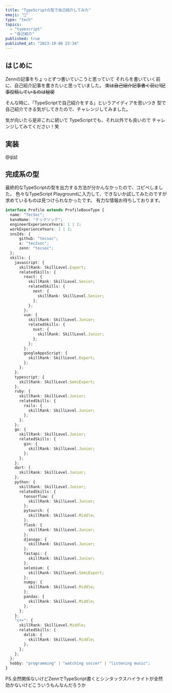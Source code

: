 ```yaml
---
title: "TypeScriptの型で自己紹介してみた"
emoji: "🤣"
type: "tech"
topics:
  - "typescript"
  - "自己紹介"
published: true
published_at: "2023-10-06 23:34"
---
```


## はじめに
Zennの記事をちょっとずつ書いていこうと思っていて
それらを書いていく前に、自己紹介記事を書きたいと思っていました。
~~実は自己紹介記事書く前に1記事投稿しているのは秘密~~

そんな時に、「TypeScriptで自己紹介をする」というアイディアを思いつき
型で自己紹介できる気がしてきたので、チャレンジしてみました。

気が向いたら是非これに続いて
TypeScriptでも、それ以外でも良いので
チャレンジしてみてください！笑

## 実装
@[gist](https://gist.github.com/tecsoc/1bdde688ab8c3f296dcd91bc531da878)

## 完成系の型
最終的なTypeScriptの型を出力する方法が分かんなかったので、コピぺしました。
色々なTypeScript Playgroundに入力して、できないか試してみたのですが
求めているものは見つけられなかったです。
有力な情報お待ちしております。
```ts
interface Profile extends ProfileBaseType {
  name: "TecSoc";
  kanaName: "テックソック";
  engineerExperienceYears: 1 | 2;
  workExperienceYears: 1 | 2;
  snsIds: {
      github: "tecsoc";
      x: "tec2soc";
      zenn: "tecsoc";
  };
  skills: {
    javascript: {
      skillRank: SkillLevel.Export;
      relatedSkills: {
        react: {
          skillRank: SkillLevel.Senior;
          relatedSkills: {
            next: {
              skillRank: SkillLevel.Senior;
            };
          };
        };
        vue: {
          skillRank: SkillLevel.Junior;
          relatedSkills: {
            nuxt: {
              skillRank: SkillLevel.Junior;
            };
          };
        };
        googleAppsScript: {
          skillRank: SkillLevel.Export;
        };
      };
    };
    typescript: {
      skillRank: SkillLevel.SemiExport;
    };
    ruby: {
      skillRank: SkillLevel.Junior;
      relatedSkills: {
        rails: {
          skillRank: SkillLevel.Junior;
        };
      };
    };
    go: {
      skillRank: SkillLevel.Junior;
      relatedSkills: {
        gin: {
          skillRank: SkillLevel.Junior;
        };
      };
    };
    dart: {
      skillRank: SkillLevel.Junior;
    };
    python: {
      skillRank: SkillLevel.Junior;
      relatedSkills: {
        tensorflow: {
          skillRank: SkillLevel.Junior;
        };
        pytourch: {
          skillRank: SkillLevel.Middle;
        };
        flask: {
          skillRank: SkillLevel.Junior;
        };
        djanogo: {
          skillRank: SkillLevel.Junior;
        };
        fastapi: {
          skillRank: SkillLevel.Junior;
        };
        selenium: {
          skillRank: SkillLevel.SemiExport;
        };
        numpy: {
          skillRank: SkillLevel.Middle;
        };
        pandas: {
          skillRank: SkillLevel.Middle;
        };
      };
    };
    "c++": {
      skillRank: SkillLevel.Middle;
      relatedSkills: {
        dxlib: {
          skillRank: SkillLevel.Middle;
        };
      };
    };
  };
  hobby: "programming" | "watching soccer" | "listening music";
}
```
PS.全然関係ないけどZennでTypeScript書くとシンタックスハイライトが全然効かないけどこういうもんなんだろうか